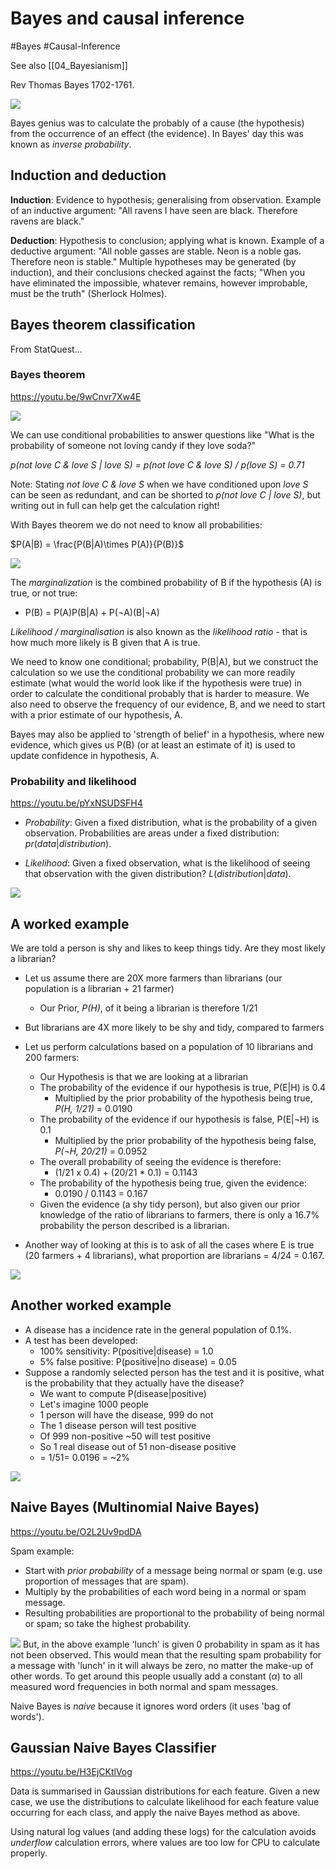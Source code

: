 # Bayes and causal inference

#Bayes #Causal-Inference 

See also [[04_Bayesianism]]

Rev Thomas Bayes 1702-1761.

![](images/thomas_bayes.png)

Bayes genius was to calculate the probably of a cause (the hypothesis) from the occurrence of an effect (the evidence). In Bayes' day this was known as *inverse probability*.
## Induction and deduction

**Induction**: Evidence to hypothesis; generalising from observation.  Example of an inductive argument: "All ravens I have seen are black. Therefore ravens are black."

**Deduction**: Hypothesis to conclusion; applying what is known. Example of a deductive argument: "All noble gasses are stable. Neon is a noble gas. Therefore neon is stable." Multiple hypotheses may be generated (by induction), and their conclusions checked against the facts; "When you have eliminated the impossible, whatever remains, however improbable, must be the truth" (Sherlock Holmes).

## Bayes theorem classification

From StatQuest...

### Bayes theorem
https://youtu.be/9wCnvr7Xw4E

![](images/conditional_probabilties.png)

We can use conditional probabilities to answer questions like "What is the probability of someone not loving candy if they love soda?"

*p(not love C & love S | love S) = p(not love C & love S) / p(love S) = 0.71*

Note: Stating *not love C & love S* when we have conditioned upon *love S* can be seen as redundant, and can be shorted to *p(not love C | love S)*, but writing out in full can help get the calculation right!

With Bayes theorem we do not need to know all probabilities:

$P(A|B) = \frac{P(B|A)\times P(A)}{P(B)}$

![](images/bayes_theorem.png)

The *marginalization* is the combined probability of B if the hypothesis (A) is true, or not true:
* P(B) = P(A)P(B|A) + P(¬A)(B|¬A)

*Likelihood / marginalisation* is also known as the *likelihood ratio* - that is how much more likely is B given that A is true.

We need to know one conditional; probability, P(B|A), but we construct the calculation so we use the conditional probability we can more readily estimate (what would the world look like if the hypothesis were true) in order to calculate the conditional probably that is harder to measure. We also need to observe the frequency of our evidence, B, and we need to start with a prior estimate of our hypothesis, A.

Bayes may also be applied to 'strength of belief' in  a hypothesis, where new evidence, which gives us P(B) (or at least an estimate of it) is used to update confidence in hypothesis, A.

### Probability and likelihood

https://youtu.be/pYxNSUDSFH4
	
* *Probability*: Given a fixed distribution, what is the probability of a given observation. Probabilities are areas under a fixed distribution: $pr(data|distribution)$.
 
* *Likelihood*: Given a fixed observation, what is the likelihood of seeing that observation with the given distribution? $L(distribution|data)$.

![](images/likelihood_probability.png)

## A worked example

We are told a person is shy and likes to keep things tidy. Are they most likely a librarian?

* Let us assume there are 20X more farmers than librarians (our population is a librarian + 21 farmer)
	* Our Prior, *P(H)*, of it being a librarian is therefore 1/21
* But librarians are 4X more likely to be shy and tidy, compared to farmers
* Let us perform calculations based on  a population of 10 librarians and 200 farmers:
	* Our Hypothesis is that we are looking at a librarian
	* The probability of the evidence if our hypothesis is true, P(E|H) is 0.4
		* Multiplied by the prior probability of the hypothesis being true, *P(H, 1/21)*  = 0.0190
	* The probability of the evidence if our hypothesis is false, P(E|¬H) is 0.1
		* Multiplied by the prior probability of the hypothesis being false, *P(¬H, 20/21)* = 0.0952
	* The overall probability of seeing the evidence is therefore:
		* (1/21 x 0.4) + (20/21 * 0.1) = 0.1143
	* The probability of the hypothesis being true, given the evidence:
		* 0.0190 / 0.1143 = 0.167
	* Given the evidence (a shy tidy person), but also given our prior knowledge of the ratio of librarians to farmers, there is only a 16.7% probability the person described is a librarian.

* Another way of looking at this is to ask of all the cases where E is true (20 farmers + 4 librarians), what proportion are librarians = 4/24 = 0.167.

![ ](./images/bayes_worked_example.png)

## Another worked example

* A disease has a incidence rate in the general population of 0.1%.
* A test has been developed:
	* 100% sensitivity: P(positive|disease) = 1.0
	* 5% false positive: P(positive|no disease) = 0.05
* Suppose a randomly selected person has the test and it is positive, what is the probability that they actually have the disease?
	* We want to compute P(disease|positive)
	* Let's imagine 1000 people
	* 1 person will have the disease, 999 do not
	* The 1 disease person will test positive
	* Of 999 non-positive ~50 will test positive
	* So 1 real disease out of 51 non-disease positive
	* = 1/51= 0.0196 = ~2%

![](images/bayes_worked_example_2.png)


## Naive Bayes (Multinomial Naive Bayes)

https://youtu.be/O2L2Uv9pdDA

Spam example: 
* Start with *prior probability* of a message being normal or spam (e.g. use proportion of messages that are spam).
* Multiply by the probabilities of each word being in a normal or spam message.
* Resulting probabilities are proportional to the probability of being normal or spam; so take the highest probability.

![](images/naive_bayes.png)
But, in the above example 'lunch' is given 0 probability in spam as it has not been observed. This would mean that the resulting spam probability for a message with 'lunch' in it will always be zero, no matter the make-up of other words. To get around this people usually add a constant ($\alpha$) to all measured word frequencies in both normal and spam messages.

Naive Bayes is *naive* because it ignores word orders (it uses 'bag of words').

## Gaussian Naive Bayes Classifier

https://youtu.be/H3EjCKtlVog

Data is summarised in Gaussian distributions for each feature. Given a new case, we use the distributions to calculate likelihood for each feature value occurring for each class, and apply the naive Bayes method as above.

Using natural log values (and adding these logs) for the calculation avoids *underflow* calculation errors, where values are too low for CPU to calculate properly.
